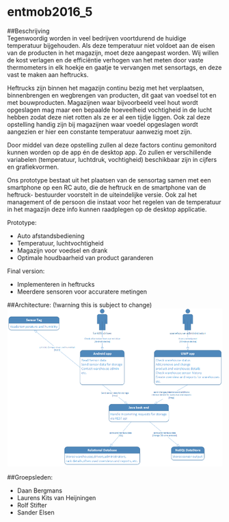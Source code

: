 # entmob2016_5
##Beschrijving  
Tegenwoordig worden in veel bedrijven voortdurend de huidige temperatuur bijgehouden. Als deze temperatuur niet
voldoet aan de eisen van de producten in het magazijn, moet deze aangepast worden. Wij willen de kost verlagen en de
efficiëntie verhogen van het meten door vaste thermometers in elk hoekje en gaatje te vervangen met sensortags, en
deze vast te maken aan heftrucks.

Heftrucks zijn binnen het magazijn continu bezig met het verplaatsen, binnenbrengen en wegbrengen van producten, dit gaat van voedsel
tot en met bouwproducten. Magazijnen waar bijvoorbeeld veel hout wordt opgeslagen mag maar een bepaalde hoeveelheid vochtigheid in de lucht
hebben zodat deze niet rotten als ze er al een tijdje liggen. Ook zal deze opstelling handig zijn bij magazijnen waar voedel opgeslagen
wordt aangezien er hier een constante temperatuur aanwezig moet zijn.

Door middel van deze opstelling zullen al deze factors continu gemonitord kunnen worden op de app én de desktop app. Zo zullen er verschillende
variabelen (temperatuur, luchtdruk, vochtigheid) beschikbaar zijn in cijfers en grafiekvormen.

Ons prototype bestaat uit het plaatsen van de sensortag samen met een smartphone op een RC auto, die de heftruck en de smartphone van de heftruck-
bestuurder voorstelt in de uiteindelijke versie. Ook zal het management of de persoon die instaat voor het regelen van de temperatuur
in het magazijn deze info kunnen raadplegen op de desktop applicatie.

Prototype:
  - Auto afstandsbediening
  - Temperatuur, luchtvochtigheid
  - Magazijn voor voedsel en drank
  - Optimale houdbaarheid van product garanderen

Final version:
  - Implementeren in heftrucks
  - Meerdere sensoren voor accuratere metingen

##Architecture: (!warning this is subject to change)
![alt tag](/architecture/architecture.png?raw=true)

##Groepsleden:
 - Daan Bergmans
 - Laurens Kits van Heijningen
 - Rolf Stifter
 - Sander Elsen
